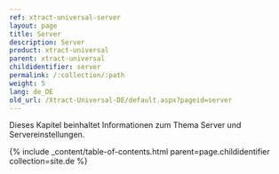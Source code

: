 ```yaml
---
ref: xtract-universal-server
layout: page
title: Server
description: Server
product: xtract-universal
parent: xtract-universal
childidentifier: server
permalink: /:collection/:path
weight: 5
lang: de_DE
old_url: /Xtract-Universal-DE/default.aspx?pageid=server
---
```


Dieses Kapitel beinhaltet Informationen zum Thema Server und Servereinstellungen.

{% include _content/table-of-contents.html parent=page.childidentifier collection=site.de %}
